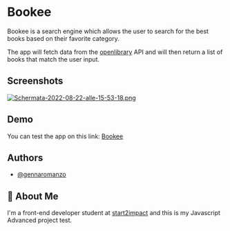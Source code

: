 
# Bookee

Bookee is a search engine which allows the user to search for the best books based on their favorite category.

The app will fetch data from the [openlibrary]("https://openlibrary.org/developers/api") API and will then return a list of books that match the user  input.



## Screenshots

[![Schermata-2022-08-22-alle-15-53-18.png](https://i.postimg.cc/VvXWPj5x/Schermata-2022-08-22-alle-15-53-18.png)](https://postimg.cc/QKxTpKQm)


## Demo
You can test the app on this link:
[Bookee]("http://gemanzodev.github.io/Bookee-app/")


## Authors

- [@gennaromanzo](https://github.com/GeManzoDev)


## 🚀 About Me
I'm a front-end developer student at [start2impact]("https://www.start2impact.it/") and this is my Javascript Advanced project test. 

